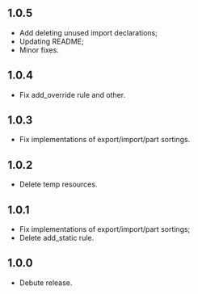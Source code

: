 ## 1.0.5
* Add deleting unused import declarations;
* Updating README;
* Minor fixes.

## 1.0.4
* Fix add_override rule and other.

## 1.0.3
* Fix implementations of export/import/part sortings.

## 1.0.2
* Delete temp resources.

## 1.0.1
* Fix implementations of export/import/part sortings;
* Delete add_static rule.

## 1.0.0
* Debute release.
